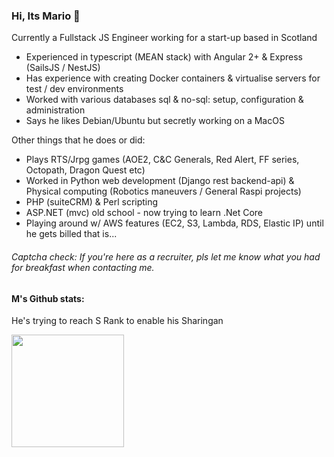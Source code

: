 ### Hi, Its Mario 👋

Currently a Fullstack JS Engineer working for a start-up based in Scotland

* Experienced in typescript (MEAN stack) with Angular 2+ & Express (SailsJS / NestJS)
* Has experience with creating Docker containers & virtualise servers for test / dev environments
* Worked with various databases sql & no-sql: setup, configuration & administration
* Says he likes Debian/Ubuntu but secretly working on a MacOS

Other things that he does or did:
* Plays RTS/Jrpg games (AOE2, C&C Generals, Red Alert, FF series, Octopath, Dragon Quest etc)
* Worked in Python web development (Django rest backend-api) & Physical computing (Robotics maneuvers / General Raspi projects)
* PHP (suiteCRM) & Perl scripting
* ASP.NET (mvc) old school - now trying to learn .Net Core
* Playing around w/ AWS features (EC2, S3, Lambda, RDS, Elastic IP) until he gets billed that is...


<h6>Captcha check: If you're here as a recruiter, pls let me know what you had for breakfast when contacting me.</h6>

<h4>M's Github stats:</h4>
<p>He's trying to reach S Rank to enable his Sharingan</p>
<img height="180em" src="https://github-readme-stats.vercel.app/api?username=mgarci201&show_icons=true&hide_border=true&&count_private=true&include_all_commits=true" />

<!--
**mgarci201/mgarci201** is a ✨ _special_ ✨ repository because its `README.md` (this file) appears on your GitHub profile.

Here are some ideas to get you started:

- 🔭 I’m currently working on ...
- 🌱 I’m currently learning ...
- 👯 I’m looking to collaborate on ...
- 🤔 I’m looking for help with ...
- 💬 Ask me about ...
- 📫 How to reach me: ...
- 😄 Pronouns: ...
- ⚡ Fun fact: ...
-->
